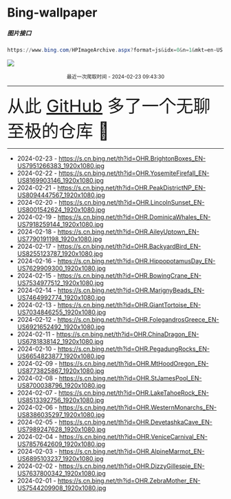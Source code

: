 # Bing-wallpaper

##### 图片接口

```powershell
https://www.bing.com/HPImageArchive.aspx?format=js&idx=0&n=1&mkt=en-US
```

 ![](https://s.cn.bing.net/th?id=OHR.BrightonBoxes_EN-US7951266383_1920x1080.jpg)

<p align='center' >
    <small>
        最近一次爬取时间 - 2024-02-23 09:43:30
    </small>
    <br>
    <hr>
    <font size=7>
        <small>
           从此 <a href='https://github.com/'>GitHub</a> 多了一个无聊至极的仓库  🍳
        </small>
    </font>
    <hr>
</p>


- 2024-02-23 - https://s.cn.bing.net/th?id=OHR.BrightonBoxes_EN-US7951266383_1920x1080.jpg 
- 2024-02-22 - https://s.cn.bing.net/th?id=OHR.YosemiteFirefall_EN-US8169903146_1920x1080.jpg 
- 2024-02-21 - https://s.cn.bing.net/th?id=OHR.PeakDistrictNP_EN-US8094447567_1920x1080.jpg 
- 2024-02-20 - https://s.cn.bing.net/th?id=OHR.LincolnSunset_EN-US8001542624_1920x1080.jpg 
- 2024-02-19 - https://s.cn.bing.net/th?id=OHR.DominicaWhales_EN-US7918259144_1920x1080.jpg 
- 2024-02-18 - https://s.cn.bing.net/th?id=OHR.AileyUptown_EN-US7790191198_1920x1080.jpg 
- 2024-02-17 - https://s.cn.bing.net/th?id=OHR.BackyardBird_EN-US8255123787_1920x1080.jpg 
- 2024-02-16 - https://s.cn.bing.net/th?id=OHR.HippopotamusDay_EN-US7629909300_1920x1080.jpg 
- 2024-02-15 - https://s.cn.bing.net/th?id=OHR.BowingCrane_EN-US7534977512_1920x1080.jpg 
- 2024-02-14 - https://s.cn.bing.net/th?id=OHR.MarignyBeads_EN-US7464992774_1920x1080.jpg 
- 2024-02-13 - https://s.cn.bing.net/th?id=OHR.GiantTortoise_EN-US7034846255_1920x1080.jpg 
- 2024-02-12 - https://s.cn.bing.net/th?id=OHR.FolegandrosGreece_EN-US6921652492_1920x1080.jpg 
- 2024-02-11 - https://s.cn.bing.net/th?id=OHR.ChinaDragon_EN-US6781838142_1920x1080.jpg 
- 2024-02-10 - https://s.cn.bing.net/th?id=OHR.PegadungRocks_EN-US6654823877_1920x1080.jpg 
- 2024-02-09 - https://s.cn.bing.net/th?id=OHR.MtHoodOregon_EN-US8773825867_1920x1080.jpg 
- 2024-02-08 - https://s.cn.bing.net/th?id=OHR.StJamesPool_EN-US8700038796_1920x1080.jpg 
- 2024-02-07 - https://s.cn.bing.net/th?id=OHR.LakeTahoeRock_EN-US8513392756_1920x1080.jpg 
- 2024-02-06 - https://s.cn.bing.net/th?id=OHR.WesternMonarchs_EN-US8386035297_1920x1080.jpg 
- 2024-02-05 - https://s.cn.bing.net/th?id=OHR.DevetashkaCave_EN-US7989247628_1920x1080.jpg 
- 2024-02-04 - https://s.cn.bing.net/th?id=OHR.VeniceCarnival_EN-US7857642609_1920x1080.jpg 
- 2024-02-03 - https://s.cn.bing.net/th?id=OHR.AlpineMarmot_EN-US6895103237_1920x1080.jpg 
- 2024-02-02 - https://s.cn.bing.net/th?id=OHR.DizzyGillespie_EN-US7637800342_1920x1080.jpg 
- 2024-02-01 - https://s.cn.bing.net/th?id=OHR.ZebraMother_EN-US7544209908_1920x1080.jpg 
